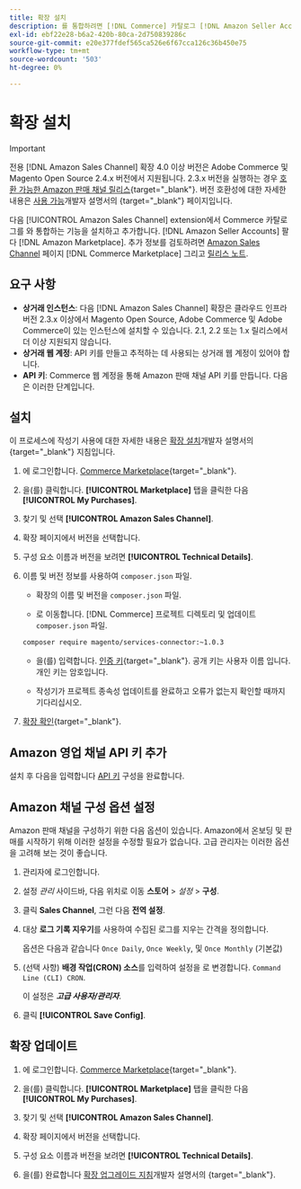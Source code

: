 ```yaml
---
title: 확장 설치
description: 를 통합하려면 [!DNL Commerce] 카탈로그 [!DNL Amazon Seller Accounts] 그리고 [!DNL Amazon Marketplace]Amazon Sales Channel 확장을 다운로드하여 설치합니다.
exl-id: ebf22e28-b6a2-420b-80ca-2d750839286c
source-git-commit: e20e377fdef565ca526e6f67cca126c36b450e75
workflow-type: tm+mt
source-wordcount: '503'
ht-degree: 0%

---
```


# 확장 설치

>[!IMPORTANT]
>
>전용 [!DNL Amazon Sales Channel] 확장 4.0 이상 버전은 Adobe Commerce 및 Magento Open Source 2.4.x 버전에서 지원됩니다. 2.3.x 버전을 실행하는 경우 [호환 가능한 Amazon 판매 채널 릴리스](https://docs.magento.com/user-guide/v2.3/sales-channels/amazon/amazon-sales-channel.html){target=&quot;_blank&quot;}. 버전 호환성에 대한 자세한 내용은 [사용 가능](https://devdocs.magento.com/release/availability.html)개발자 설명서의 {target=&quot;_blank&quot;} 페이지입니다.

다음 [!UICONTROL Amazon Sales Channel] extension에서 Commerce 카탈로그를 와 통합하는 기능을 설치하고 추가합니다. [!DNL Amazon Seller Accounts] 팔다 [!DNL Amazon Marketplace]. 추가 정보를 검토하려면 [Amazon Sales Channel](https://marketplace.magento.com/magento-module-amazon.html) 페이지 [!DNL Commerce Marketplace] 그리고 [릴리스 노트](release-notes.md).

## 요구 사항

- **상거래 인스턴스**: 다음 [!DNL Amazon Sales Channel] 확장은 클라우드 인프라 버전 2.3.x 이상에서 Magento Open Source, Adobe Commerce 및 Adobe Commerce이 있는 인스턴스에 설치할 수 있습니다. 2.1, 2.2 또는 1.x 릴리스에서 더 이상 지원되지 않습니다.
- **상거래 웹 계정**: API 키를 만들고 추적하는 데 사용되는 상거래 웹 계정이 있어야 합니다.
- **API 키**: Commerce 웹 계정을 통해 Amazon 판매 채널 API 키를 만듭니다. 다음은 이러한 단계입니다.

## 설치

이 프로세스에 작성기 사용에 대한 자세한 내용은 [확장 설치](https://devdocs.magento.com/extensions/install/)개발자 설명서의 {target=&quot;_blank&quot;} 지침입니다.

1. 에 로그인합니다. [Commerce Marketplace](https://marketplace.magento.com/customer/account/){target=&quot;_blank&quot;}.

1. 을(를) 클릭합니다. **[!UICONTROL Marketplace]** 탭을 클릭한 다음 **[!UICONTROL My Purchases]**.

1. 찾기 및 선택 **[!UICONTROL Amazon Sales Channel]**.

1. 확장 페이지에서 버전을 선택합니다.

1. 구성 요소 이름과 버전을 보려면 **[!UICONTROL Technical Details]**.

1. 이름 및 버전 정보를 사용하여 `composer.json` 파일.

   - 확장의 이름 및 버전을 `composer.json` 파일.

   - 로 이동합니다. [!DNL Commerce] 프로젝트 디렉토리 및 업데이트 `composer.json` 파일.

   ```bash
   composer require magento/services-connector:~1.0.3
   ```

   - 을(를) 입력합니다. [인증 키](https://devdocs.magento.com/guides/v2.4/install-gde/prereq/connect-auth.html){target=&quot;_blank&quot;}. 공개 키는 사용자 이름 입니다. 개인 키는 암호입니다.

   - 작성기가 프로젝트 종속성 업데이트를 완료하고 오류가 없는지 확인할 때까지 기다리십시오.


1. [확장 확인](https://devdocs.magento.com/extensions/install/#verify-the-extension){target=&quot;_blank&quot;}.

## Amazon 영업 채널 API 키 추가

설치 후 다음을 입력합니다 [API 키](./amazon-verify-api-key.md) 구성을 완료합니다.

## Amazon 채널 구성 옵션 설정

Amazon 판매 채널을 구성하기 위한 다음 옵션이 있습니다. Amazon에서 온보딩 및 판매를 시작하기 위해 이러한 설정을 수정할 필요가 없습니다. 고급 관리자는 이러한 옵션을 고려해 보는 것이 좋습니다.

1. 관리자에 로그인합니다.

1. 설정 _관리_ 사이드바, 다음 위치로 이동 **스토어** > _설정_ > **구성**.

1. 클릭 **Sales Channel**, 그런 다음 **전역 설정**.

1. 대상 **로그 기록 지우기**&#x200B;를 사용하여 수집된 로그를 지우는 간격을 정의합니다.

   옵션은 다음과 같습니다 `Once Daily`, `Once Weekly`, 및 `Once Monthly` (기본값)

1. (선택 사항) **배경 작업(CRON) 소스**&#x200B;를 입력하여 설정을 로 변경합니다. `Command Line (CLI) CRON`.

   이 설정은 **_고급 사용자/관리자_**.

1. 클릭 **[!UICONTROL Save Config]**.

## 확장 업데이트

1. 에 로그인합니다. [Commerce Marketplace](https://marketplace.magento.com/customer/account/){target=&quot;_blank&quot;}.

1. 을(를) 클릭합니다. **[!UICONTROL Marketplace]** 탭을 클릭한 다음 **[!UICONTROL My Purchases]**.

1. 찾기 및 선택 **[!UICONTROL Amazon Sales Channel]**.

1. 확장 페이지에서 버전을 선택합니다.

1. 구성 요소 이름과 버전을 보려면 **[!UICONTROL Technical Details]**.

1. 을(를) 완료합니다 [확장 업그레이드 지침](https://devdocs.magento.com/extensions/install/#upgrade-an-extension)개발자 설명서의 {target=&quot;_blank&quot;}.
